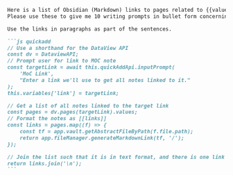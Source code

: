 ````markdown
Here is a list of Obsidian (Markdown) links to pages related to {{value:link}}.
Please use these to give me 10 writing prompts in bullet form concerning {{value:link}}.

Use the links in paragraphs as part of the sentences.

```js quickadd
// Use a shorthand for the DataView API
const dv = DataviewAPI;
// Prompt user for link to MOC note
const targetLink = await this.quickAddApi.inputPrompt(
    'MoC Link',
    "Enter a link we'll use to get all notes linked to it."
);
this.variables['link'] = targetLink;

// Get a list of all notes linked to the target link
const pages = dv.pages(targetLink).values;
// Format the notes as [[links]]
const links = pages.map((f) => {
    const tf = app.vault.getAbstractFileByPath(f.file.path);
    return app.fileManager.generateMarkdownLink(tf, '/');
});

// Join the list such that it is in text format, and there is one link per line
return links.join('\n');
```